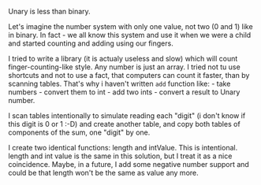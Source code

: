 Unary is less than binary. 

Let's imagine the number system with only one value, not two (0 and 1) like in binary. 
In fact - we all know this system and use it when we were a child and started counting and adding using our fingers. 

I tried to write a library (it is actualy useless and slow) which will count finger-counting-like style.
Any number is just an array. 
I tried not tu use shortcuts and not to use a fact, that computers can count it faster, than by scanning tables.
That's why i haven't written `add` function like: 
    - take numbers
    - convert them to int
    - add two ints
    - convert a result to Unary number. 

I scan tables intentionally to simulate reading each "digit" (i don't know if this digit is 0 or 1 :-D) and create another table, and copy both tables of components of the sum, one "digit" by one. 

I create two identical functions: length and intValue. This is intentional. length and int value is the same in this solution, but I treat it as a nice  coincidence. Maybe, in a future, I add some negative number support and could be that length won't be the same as value any more. 

